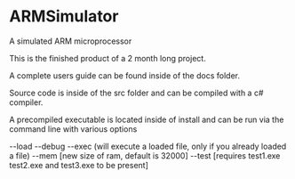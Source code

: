 ARMSimulator
============

A simulated ARM microprocessor


This is the finished product of a 2 month long project.  


A complete users guide can be found inside of the docs folder.

Source code is inside of the src folder and can be compiled with a c# compiler.

A precompiled executable is located inside of install and can be run via the command line with various options


--load
--debug
--exec (will execute a loaded file, only if you already loaded a file)
--mem [new size of ram, default is 32000]
--test [requires test1.exe test2.exe and test3.exe to be present]



